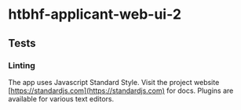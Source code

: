 # htbhf-applicant-web-ui-2

## Tests

### Linting

The app uses Javascript Standard Style. Visit the project website [https://standardjs.com](https://standardjs.com) for docs. Plugins are available for various text editors.
